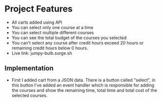 
# Project Features

- All carts added using API 
- You can select only one course at a time
- You can select multiple different courses 
- You can see the total budget of the courses you selected
- You can't select any course after credit hours exceed 20 hours or remaining credit hours below 0 hours.
- Live link: jumpy-bulb.surge.sh


## Implementation

- First I added cart from a JSON data. There is a button called "select", in this button I've added an event handler which is responsible for adding the courses and show the remaining time, total time and total cost of the selected courses.
